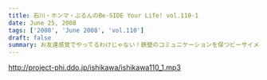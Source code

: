 ```yaml
---
title: 石川・ホンマ・ぶるんのBe-SIDE Your Life! vol.110-1
date: June 25, 2008
tags: ['2008', 'June 2008', 'vol.110']
draft: false
summary: お友達感覚でやってるわけじゃない！鉄壁のコミュニケーションを保つビーサイメンバー・・・でも良いよね。男の子だから。興奮するのよ。その手のグッズには。今回は「お知らせ」らしい「お知らせ」もあるよ！NAMAE
---
```


http://project-phi.ddo.jp/ishikawa/ishikawa110_1.mp3